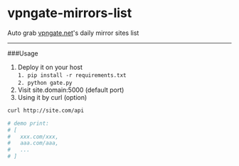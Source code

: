 vpngate-mirrors-list
====================

Auto grab [vpngate.net][1]'s daily mirror sites list


----------


###Usage
1. Deploy it on your host  
`1. pip install -r requirements.txt`  
`2. python gate.py`
2. Visit site.domain:5000 (default port)
3. Using it by curl (option)
```bash
curl http://site.com/api

# demo print:
# [
#   xxx.com/xxx,
#   aaa.com/aaa,
#   ...
# ]
```


  [1]: http://www.vpngate.net
